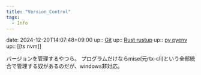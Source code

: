 ```yaml
---
title: "Version_Control"
tags:
  - Info
---
```


date: 2024-12-20T14:07:48+09:00
up:: [Git](../Bar/App/Git.md)
up:: [Rust rustup](Rust%20rustup.md)
up:: [py pyenv](py%20pyenv.md)
up:: [[ts nvm]]

バージョンを管理するやつら。
プログラムだけならmise(元rtx-cli)という全部統合で管理する奴があるのだが、windows非対応。

